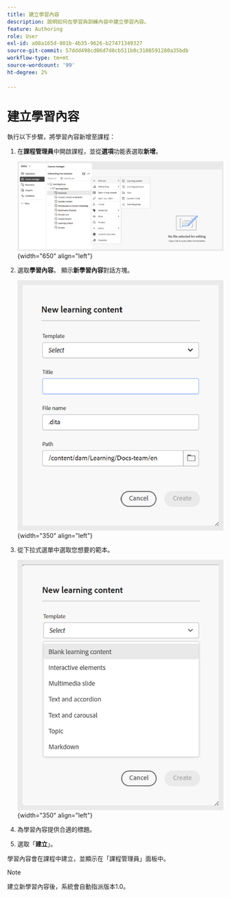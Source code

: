 ```yaml
---
title: 建立學習內容
description: 說明如何在學習與訓練內容中建立學習內容。
feature: Authoring
role: User
exl-id: a08a165d-801b-4b35-9626-b27471349327
source-git-commit: 57ddd498cd06d7d8cb511b0c3108591280a35bdb
workflow-type: tm+mt
source-wordcount: '99'
ht-degree: 2%

---
```


# 建立學習內容

執行以下步驟，將學習內容新增至課程：

1. 在&#x200B;**課程管理員**&#x200B;中開啟課程，並從&#x200B;**選項**&#x200B;功能表選取&#x200B;**新增**。

   ![](assets/workflow-learning-content.png){width="650" align="left"}

1. 選取&#x200B;**學習內容**。
顯示&#x200B;**新學習內容**&#x200B;對話方塊。

   ![](assets/learning-content-dialog.png){width="350" align="left"}

1. 從下拉式選單中選取您想要的範本。

   ![](assets/template-types-lc.png){width="350" align="left"}

1. 為學習內容提供合適的標題。
1. 選取「**建立**」。

學習內容會在課程中建立，並顯示在「課程管理員」面板中。

>[!NOTE]
>
> 建立新學習內容後，系統會自動指派版本1.0。
